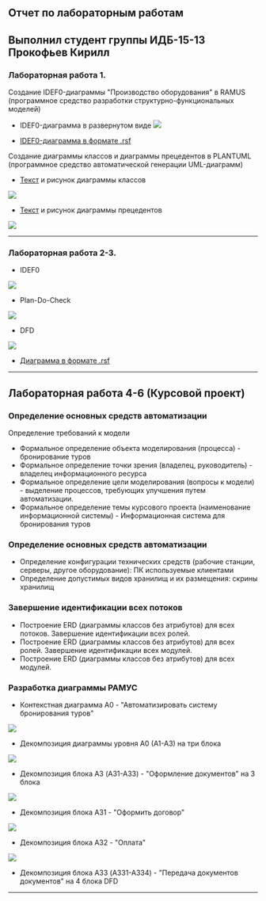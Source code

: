 ## Отчет по лабораторным работам
## Выполнил студент группы ИДБ-15-13  Прокофьев Кирилл
### Лабораторная работа 1.
Создание IDEF0-диаграммы "Производство оборудования" в RAMUS (программное средство разработки структурно-функциональных моделей)
* IDEF0-диаграмма в развернутом виде
![](https://github.com/really562/prokofev.github.io/blob/master/6%20вопросов%20(задание).png)

* [IDEF0-диаграмма в формате .rsf](https://github.com/really562/prokofev.github.io/blob/master/6%20вопросов%20(задание).rsf)

Создание диаграммы классов и диаграммы прецедентов в PLANTUML (программное средство автоматической генерации UML-диаграмм)
* [Текст](https://github.com/really562/prokofev.github.io/blob/master/UML%20(Диаграмма%20классов%20ЗАДАНИЕ)) и рисунoк диаграммы классов

![](https://github.com/really562/prokofev.github.io/blob/master/Диаграмма%20классов%20(задание).png)

* [Текст](https://github.com/really562/prokofev.github.io/blob/master/UML%20(Диаграмма%20прецедентов%20ЗАДАНИЕ)) и рисунок диаграммы прецедентов

![](https://github.com/really562/prokofev.github.io/blob/master/Диаграмма%20прецедентов%20(задание).png)

***

### Лабораторная работа 2-3.
* IDEF0

![](https://github.com/really562/prokofev.github.io/blob/master/Лаба%202_1.png)

* Plan-Do-Check

![](https://github.com/really562/prokofev.github.io/blob/master/Лаба%202_2.png)

* DFD

![](https://github.com/really562/prokofev.github.io/blob/master/Лаба%202_3.png)

* [Диаграмма в формате .rsf](https://github.com/really562/prokofev.github.io/blob/master/Лаба2.rsf)

***

## Лабораторная работа 4-6 (Курсовой проект)

### Определение основных средств автоматизации
Определение требований к модели
* Формальное определение объекта моделирования (процесса) - бронирование туров
* Формальное определение точки зрения (владелец, руководитель) - владелец информационного ресурса
* Формальное определение цели моделирования (вопросы к модели) - выделение процессов, требующих улучшения путем автоматизации.
* Формальное определение темы курсового проекта (наименование информационной системы) - Информационная система для бронирования туров

### Определение основных средств автоматизации
* Определение конфигурации технических средств (рабочие станции, серверы, другое оборудование): ПК используемые клиентами 
* Определение допустимых видов хранилищ и их размещения: скрины хранилищ

### Завершение идентификации всех потоков
* Построение ERD (диаграммы классов без атрибутов) для всех потоков. Завершение идентификации всех ролей.
* Построение ERD (диаграммы классов без атрибутов) для всех ролей. Завершение идентификации всех модулей.
* Построение ERD (диаграммы классов без атрибутов) для всех модулей.

### Разработка диаграммы РАМУС

* Контекстная диаграмма А0 - "Автоматизировать систему бронирования туров"

![](https://github.com/really562/prokofev.github.io/blob/master/Бронирование%20туров%20(А0)%20.png)

* Декомпозиция диаграммы уровня A0 (A1-A3) на три блока

![](https://github.com/really562/prokofev.github.io/blob/master/Бронирование%20туров.png)

* Декомпозиция блока А3 (A31-A33) - "Оформление документов" на 3 блока

![](https://github.com/really562/prokofev.github.io/blob/master/Поиск%20тура.png)

* Декомпозиция блока А31 - "Оформить договор"

![](https://github.com/really562/prokofev.github.io/blob/master/Оформление%20документов.png)

* Декомпозиция блока А32 - "Оплата"

![](https://github.com/really562/prokofev.github.io/blob/master/Оформление%20документов.png)

* Декомпозиция блока А33 (A331-A334) - "Передача документов документов" на 4 блока DFD

***
